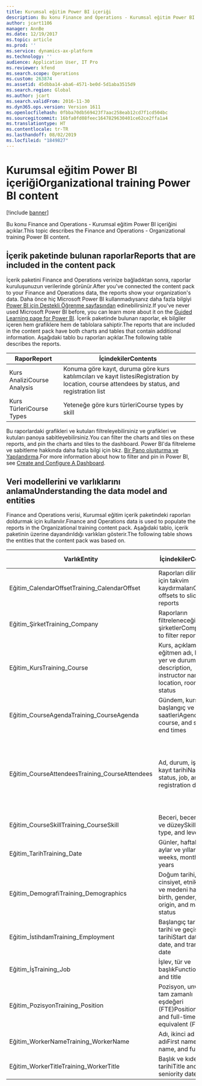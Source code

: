```yaml
---
title: Kurumsal eğitim Power BI içeriği
description: Bu konu Finance and Operations - Kurumsal eğitim Power BI içeriğini açıklar.
author: jcart1106
manager: AnnBe
ms.date: 12/19/2017
ms.topic: article
ms.prod: ''
ms.service: dynamics-ax-platform
ms.technology: ''
audience: Application User, IT Pro
ms.reviewer: kfend
ms.search.scope: Operations
ms.custom: 263874
ms.assetid: 45dbba14-aba6-4571-be0d-5d1aba3515d9
ms.search.region: Global
ms.author: jcart
ms.search.validFrom: 2016-11-30
ms.dyn365.ops.version: Version 1611
ms.openlocfilehash: 0fbba70db569423f7aac258eab12cd7f1cd504bc
ms.sourcegitcommit: 16bfa0fd08feec1647829630401ce62ce2ffa1a4
ms.translationtype: HT
ms.contentlocale: tr-TR
ms.lasthandoff: 08/02/2019
ms.locfileid: "1849827"
---
```

# <a name="organizational-training-power-bi-content"></a><span data-ttu-id="80ab4-103">Kurumsal eğitim Power BI içeriği</span><span class="sxs-lookup"><span data-stu-id="80ab4-103">Organizational training Power BI content</span></span>

[!include [banner](../includes/banner.md)]

<span data-ttu-id="80ab4-104">Bu konu Finance and Operations - Kurumsal eğitim Power BI içeriğini açıklar.</span><span class="sxs-lookup"><span data-stu-id="80ab4-104">This topic describes the Finance and Operations - Organizational training Power BI content.</span></span>

## <a name="reports-that-are-included-in-the-content-pack"></a><span data-ttu-id="80ab4-105">İçerik paketinde bulunan raporlar</span><span class="sxs-lookup"><span data-stu-id="80ab4-105">Reports that are included in the content pack</span></span>
<span data-ttu-id="80ab4-106">İçerik paketini Finance and Operations verinize bağladıktan sonra, raporlar kuruluşunuzun verilerinde görünür.</span><span class="sxs-lookup"><span data-stu-id="80ab4-106">After you've connected the content pack to your Finance and Operations data, the reports show your organization's data.</span></span> <span data-ttu-id="80ab4-107">Daha önce hiç Microsoft Power BI kullanmadıysanız daha fazla bilgiyi [Power BI için Destekli Öğrenme sayfasından](https://powerbi.microsoft.com/guided-learning/?WT.mc_id=PBIService_GetData) edinebilirsiniz.</span><span class="sxs-lookup"><span data-stu-id="80ab4-107">If you've never used Microsoft Power BI before, you can learn more about it on the [Guided Learning page for Power BI](https://powerbi.microsoft.com/guided-learning/?WT.mc_id=PBIService_GetData).</span></span> <span data-ttu-id="80ab4-108">İçerik paketinde bulunan raporlar, ek bilgiler içeren hem grafiklere hem de tablolara sahiptir.</span><span class="sxs-lookup"><span data-stu-id="80ab4-108">The reports that are included in the content pack have both charts and tables that contain additional information.</span></span> <span data-ttu-id="80ab4-109">Aşağıdaki tablo bu raporları açıklar.</span><span class="sxs-lookup"><span data-stu-id="80ab4-109">The following table describes the reports.</span></span>

| <span data-ttu-id="80ab4-110">Rapor</span><span class="sxs-lookup"><span data-stu-id="80ab4-110">Report</span></span>          | <span data-ttu-id="80ab4-111">İçindekiler</span><span class="sxs-lookup"><span data-stu-id="80ab4-111">Contents</span></span>                                                                    |
|-----------------|-----------------------------------------------------------------------------|
| <span data-ttu-id="80ab4-112">Kurs Analizi</span><span class="sxs-lookup"><span data-stu-id="80ab4-112">Course Analysis</span></span> | <span data-ttu-id="80ab4-113">Konuma göre kayıt, duruma göre kurs katılımcıları ve kayıt listesi</span><span class="sxs-lookup"><span data-stu-id="80ab4-113">Registration by location, course attendees by status, and registration list</span></span> |
| <span data-ttu-id="80ab4-114">Kurs Türleri</span><span class="sxs-lookup"><span data-stu-id="80ab4-114">Course Types</span></span>    | <span data-ttu-id="80ab4-115">Yeteneğe göre kurs türleri</span><span class="sxs-lookup"><span data-stu-id="80ab4-115">Course types by skill</span></span>                                                       |

<span data-ttu-id="80ab4-116">Bu raporlardaki grafikleri ve kutuları filtreleyebilirsiniz ve grafikleri ve kutuları panoya sabitleyebilirsiniz.</span><span class="sxs-lookup"><span data-stu-id="80ab4-116">You can filter the charts and tiles on these reports, and pin the charts and tiles to the dashboard.</span></span> <span data-ttu-id="80ab4-117">Power BI'da filtreleme ve sabitleme hakkında daha fazla bilgi için bkz. [Bir Pano oluşturma ve Yapılandırma](https://powerbi.microsoft.com/guided-learning/powerbi-learning-4-2-create-configure-dashboards).</span><span class="sxs-lookup"><span data-stu-id="80ab4-117">For more information about how to filter and pin in Power BI, see [Create and Configure A Dashboard](https://powerbi.microsoft.com/guided-learning/powerbi-learning-4-2-create-configure-dashboards).</span></span>

## <a name="understanding-the-data-model-and-entities"></a><span data-ttu-id="80ab4-118">Veri modellerini ve varlıklarını anlama</span><span class="sxs-lookup"><span data-stu-id="80ab4-118">Understanding the data model and entities</span></span>
<span data-ttu-id="80ab4-119">Finance and Operations verisi, Kurumsal eğitim içerik paketindeki raporları doldurmak için kullanılır.</span><span class="sxs-lookup"><span data-stu-id="80ab4-119">Finance and Operations data is used to populate the reports in the Organizational training content pack.</span></span> <span data-ttu-id="80ab4-120">Aşağıdaki tablo, içerik paketinin üzerine dayandırıldığı varlıkları gösterir.</span><span class="sxs-lookup"><span data-stu-id="80ab4-120">The following table shows the entities that the content pack was based on.</span></span>

| <span data-ttu-id="80ab4-121">Varlık</span><span class="sxs-lookup"><span data-stu-id="80ab4-121">Entity</span></span>                    | <span data-ttu-id="80ab4-122">İçindekiler</span><span class="sxs-lookup"><span data-stu-id="80ab4-122">Contents</span></span>                                                         | <span data-ttu-id="80ab4-123">Diğer varlıklarla ilişkiler</span><span class="sxs-lookup"><span data-stu-id="80ab4-123">Relationships with other entities</span></span> |
|---------------------------|------------------------------------------------------------------|-----------------------------------|
| <span data-ttu-id="80ab4-124">Eğitim\_CalendarOffset</span><span class="sxs-lookup"><span data-stu-id="80ab4-124">Training\_CalendarOffset</span></span>  | <span data-ttu-id="80ab4-125">Raporları dilimlemek için takvim kaydırmaları</span><span class="sxs-lookup"><span data-stu-id="80ab4-125">Calendar offsets to slice reports</span></span>                                | <span data-ttu-id="80ab4-126">Eğitim\_CourseAgenda, Eğitim\_CourseAttendees</span><span class="sxs-lookup"><span data-stu-id="80ab4-126">Training\_CourseAgenda, Training\_CourseAttendees</span></span> |
| <span data-ttu-id="80ab4-127">Eğitim\_Şirket</span><span class="sxs-lookup"><span data-stu-id="80ab4-127">Training\_Company</span></span>         | <span data-ttu-id="80ab4-128">Raporların filtreleneceği şirketler</span><span class="sxs-lookup"><span data-stu-id="80ab4-128">Companies to filter reports by</span></span>                                   | <span data-ttu-id="80ab4-129">Eğitim\_CourseAgenda, Eğitim\_CourseAttendees</span><span class="sxs-lookup"><span data-stu-id="80ab4-129">Training\_CourseAgenda, Training\_CourseAttendees</span></span> |
| <span data-ttu-id="80ab4-130">Eğitim\_Kurs</span><span class="sxs-lookup"><span data-stu-id="80ab4-130">Training\_Course</span></span>          | <span data-ttu-id="80ab4-131">Kurs, açıklama, eğitmen adı, konum, yer ve durum</span><span class="sxs-lookup"><span data-stu-id="80ab4-131">Course, description, instructor name, location, room, and status</span></span> | <span data-ttu-id="80ab4-132">Eğitim\_CourseAgenda, Eğitim\_CourseAttendees, Eğitim\_CourseSkill</span><span class="sxs-lookup"><span data-stu-id="80ab4-132">Training\_CourseAgenda, Training\_CourseAttendees, Training\_CourseSkill</span></span> |
| <span data-ttu-id="80ab4-133">Eğitim\_CourseAgenda</span><span class="sxs-lookup"><span data-stu-id="80ab4-133">Training\_CourseAgenda</span></span>    | <span data-ttu-id="80ab4-134">Gündem, kurs, başlangıç ve bitiş saatleri</span><span class="sxs-lookup"><span data-stu-id="80ab4-134">Agenda, course, and start and end times</span></span>                          | <span data-ttu-id="80ab4-135">Eğitim\_Company, Eğitim\_CalendarOffset, Eğitim\_Date, Eğitim\_Course</span><span class="sxs-lookup"><span data-stu-id="80ab4-135">Training\_Company, Training\_CalendarOffset, Training\_Date, Training\_Course</span></span> |
| <span data-ttu-id="80ab4-136">Eğitim\_CourseAttendees</span><span class="sxs-lookup"><span data-stu-id="80ab4-136">Training\_CourseAttendees</span></span> | <span data-ttu-id="80ab4-137">Ad, durum, iş ve kayıt tarihi</span><span class="sxs-lookup"><span data-stu-id="80ab4-137">Name, status, job, and registration date</span></span>                         | <span data-ttu-id="80ab4-138">Eğitim\_Company, Eğitim\_CalendarOffset, Eğitim\_Date, Eğitim\_Demographics, Eğitim\_Employment, Eğitim\_Course, Eğitim\_WorkerName, Eğitim\_WorkerTitle, Eğitim\_Job, Eğitim\_Position</span><span class="sxs-lookup"><span data-stu-id="80ab4-138">Training\_Company, Training\_CalendarOffset, Training\_Date, Training\_Demographics, Training\_Employment, Training\_Course, Training\_WorkerName, Training\_WorkerTitle, Training\_Job, Training\_Position</span></span> |
| <span data-ttu-id="80ab4-139">Eğitim\_CourseSkill</span><span class="sxs-lookup"><span data-stu-id="80ab4-139">Training\_CourseSkill</span></span>     | <span data-ttu-id="80ab4-140">Beceri, beceri türü ve düzey</span><span class="sxs-lookup"><span data-stu-id="80ab4-140">Skill, skill type, and level</span></span>                                     | <span data-ttu-id="80ab4-141">Eğitim\_Kurs</span><span class="sxs-lookup"><span data-stu-id="80ab4-141">Training\_Course</span></span> |
| <span data-ttu-id="80ab4-142">Eğitim\_Tarih</span><span class="sxs-lookup"><span data-stu-id="80ab4-142">Training\_Date</span></span>            | <span data-ttu-id="80ab4-143">Günler, haftalar, aylar ve yıllar</span><span class="sxs-lookup"><span data-stu-id="80ab4-143">Days, weeks, months, and years</span></span>                                   | <span data-ttu-id="80ab4-144">Eğitim\_CourseAgenda, Eğitim\_CourseAttendees</span><span class="sxs-lookup"><span data-stu-id="80ab4-144">Training\_CourseAgenda, Training\_CourseAttendees</span></span> |
| <span data-ttu-id="80ab4-145">Eğitim\_Demografi</span><span class="sxs-lookup"><span data-stu-id="80ab4-145">Training\_Demographics</span></span>    | <span data-ttu-id="80ab4-146">Doğum tarihi, cinsiyet, etnik köken ve medeni hal</span><span class="sxs-lookup"><span data-stu-id="80ab4-146">Date of birth, gender, ethnic origin, and marital status</span></span>         | <span data-ttu-id="80ab4-147">Eğitim\_CourseAgenda, Eğitim\_CourseAttendees</span><span class="sxs-lookup"><span data-stu-id="80ab4-147">Training\_CourseAgenda, Training\_CourseAttendees</span></span> |
| <span data-ttu-id="80ab4-148">Eğitim\_İstihdam</span><span class="sxs-lookup"><span data-stu-id="80ab4-148">Training\_Employment</span></span>      | <span data-ttu-id="80ab4-149">Başlangıç tarihi, bitiş tarihi ve geçiş tarihi</span><span class="sxs-lookup"><span data-stu-id="80ab4-149">Start date, end date, and transition date</span></span>                        | <span data-ttu-id="80ab4-150">Eğitim\_CourseAgenda, Eğitim\_CourseAttendees</span><span class="sxs-lookup"><span data-stu-id="80ab4-150">Training\_CourseAgenda, Training\_CourseAttendees</span></span> |
| <span data-ttu-id="80ab4-151">Eğitim\_İş</span><span class="sxs-lookup"><span data-stu-id="80ab4-151">Training\_Job</span></span>             | <span data-ttu-id="80ab4-152">İşlev, tür ve başlık</span><span class="sxs-lookup"><span data-stu-id="80ab4-152">Function, type, and title</span></span>                                        | <span data-ttu-id="80ab4-153">Eğitim\_CourseAgenda, Eğitim\_CourseAttendees</span><span class="sxs-lookup"><span data-stu-id="80ab4-153">Training\_CourseAgenda, Training\_CourseAttendees</span></span> |
| <span data-ttu-id="80ab4-154">Eğitim\_Pozisyon</span><span class="sxs-lookup"><span data-stu-id="80ab4-154">Training\_Position</span></span>        | <span data-ttu-id="80ab4-155">Pozisyon, unvan ve tam zamanlı eşdeğeri (FTE)</span><span class="sxs-lookup"><span data-stu-id="80ab4-155">Position, title, and full-time equivalent (FTE)</span></span>                  | <span data-ttu-id="80ab4-156">Eğitim\_CourseAgenda, Eğitim\_CourseAttendees</span><span class="sxs-lookup"><span data-stu-id="80ab4-156">Training\_CourseAgenda, Training\_CourseAttendees</span></span> |
| <span data-ttu-id="80ab4-157">Eğitim\_WorkerName</span><span class="sxs-lookup"><span data-stu-id="80ab4-157">Training\_WorkerName</span></span>      | <span data-ttu-id="80ab4-158">Adı, ikinci ad ve tam adı</span><span class="sxs-lookup"><span data-stu-id="80ab4-158">First name, last name, and full name</span></span>                             | <span data-ttu-id="80ab4-159">Eğitim\_CourseAttendees</span><span class="sxs-lookup"><span data-stu-id="80ab4-159">Training\_CourseAttendees</span></span> |
| <span data-ttu-id="80ab4-160">Eğitim\_WorkerTitle</span><span class="sxs-lookup"><span data-stu-id="80ab4-160">Training\_WorkerTitle</span></span>     | <span data-ttu-id="80ab4-161">Başlık ve kıdem tarihi</span><span class="sxs-lookup"><span data-stu-id="80ab4-161">Title and seniority date</span></span>                                         | <span data-ttu-id="80ab4-162">Eğitim\_CourseAttendees</span><span class="sxs-lookup"><span data-stu-id="80ab4-162">Training\_CourseAttendees</span></span> |
